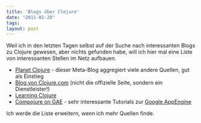 ```yaml
---
title: 'Blogs über Clojure'
date: "2011-02-20"
tags: 
layout: post
---
```

Weil ich in den letzten Tagen selbst auf der Suche nach interessanten Blogs zu Clojure gewesen, aber nichts gefunden habe, will ich hier mal eine Liste von interessanten Stellen im Netz aufbauen.
<ul>
	<li><a href="http://planet.clojure.in">Planet Clojure</a> - dieser Meta-Blog aggregiert viele andere Quellen, gut als Einstieg</li>
	<li><a href="http://clojure.com/blog/">Blog von Clojure.com</a> (nicht die offizielle Seite, sondern ein Dienstleister!)</li>
	<li><a href="http://www.learningclojure.com/">Learning Clojure</a></li>
	<li><a href="http://compojureongae.posterous.com/">Compojure on GAE</a> - sehr interessante Tutorials zur <a href="http://code.google.com/intl/de/appengine/">Google AppEngine</a></li>
</ul>

Ich werde die Liste erweitern, wenn ich mehr Quellen finde.
